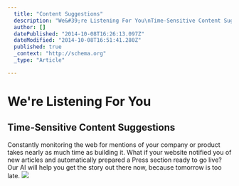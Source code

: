 ```yaml
---
  title: "Content Suggestions"
  description: "We&#39;re Listening For You\nTime-Sensitive Content Suggestions\nConstantly monitoring the web for mentions of your company or product takes nearly as much time a"
  author: []
  datePublished: "2014-10-08T16:26:13.097Z"
  dateModified: "2014-10-08T16:51:41.280Z"
  published: true
  _context: "http://schema.org"
  _type: "Article"

---
```

# We're Listening For You

## Time-Sensitive Content Suggestions

Constantly monitoring the web for mentions of your company or product takes nearly as much time as building it. What if your website notified you of new articles and automatically prepared a Press section ready to go live? Our AI will help you get the story out there now, because tomorrow is too late.
![](https://s3-us-west-2.amazonaws.com/cdn.thegrid.io/posts/Content+Suggestions.png)